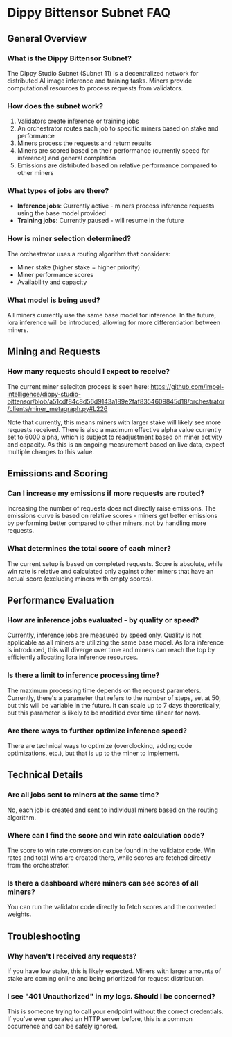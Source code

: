 # Dippy Bittensor Subnet FAQ

## General Overview

### What is the Dippy Bittensor Subnet?
The Dippy Studio Subnet (Subnet 11) is a decentralized network for distributed AI image inference and training tasks. 
Miners provide computational resources to process requests from validators.

### How does the subnet work?
1. Validators create inference or training jobs
2. An orchestrator routes each job to specific miners based on stake and performance
3. Miners process the requests and return results
4. Miners are scored based on their performance (currently speed for inference) and general completion
5. Emissions are distributed based on relative performance compared to other miners

### What types of jobs are there?
- **Inference jobs**: Currently active - miners process inference requests using the base model provided
- **Training jobs**: Currently paused - will resume in the future

### How is miner selection determined?
The orchestrator uses a routing algorithm that considers:
- Miner stake (higher stake = higher priority)
- Miner performance scores
- Availability and capacity

### What model is being used?
All miners currently use the same base model for inference. In the future, lora inference will be introduced, allowing for more differentiation between miners.

## Mining and Requests

### How many requests should I expect to receive?
The current miner seleciton process is seen here: https://github.com/impel-intelligence/dippy-studio-bittensor/blob/a51cdf84c8d56d9143a189e2faf8354609845d18/orchestrator/clients/miner_metagraph.py#L226

Note that currently, this means miners with larger stake will likely see more requests received.
There is also a maximum effective alpha value currently set to 6000 alpha, which is subject to readjustment based on miner activity and capacity. As this is an ongoing measurement based on live data, expect multiple changes to this value.

## Emissions and Scoring

### Can I increase my emissions if more requests are routed?
Increasing the number of requests does not directly raise emissions. 
The emissions curve is based on relative scores - miners get better emissions by performing better compared to other miners, not by handling more requests.

### What determines the total score of each miner?
The current setup is based on completed requests. 
Score is absolute, while win rate is relative and calculated only against other miners that have an actual score (excluding miners with empty scores).

## Performance Evaluation

### How are inference jobs evaluated - by quality or speed?
Currently, inference jobs are measured by speed only. 
Quality is not applicable as all miners are utilizing the same base model. 
As lora inference is introduced, this will diverge over time and miners can reach the top by efficiently allocating lora inference resources.

### Is there a limit to inference processing time?
The maximum processing time depends on the request parameters. 
Currently, there's a parameter that refers to the number of steps, set at 50, but this will be variable in the future. 
It can scale up to 7 days theoretically, but this parameter is likely to be modified over time (linear for now).

### Are there ways to further optimize inference speed?
There are technical ways to optimize (overclocking, adding code optimizations, etc.), but that is up to the miner to implement.

## Technical Details

### Are all jobs sent to miners at the same time?
No, each job is created and sent to individual miners based on the routing algorithm.

### Where can I find the score and win rate calculation code?
The score to win rate conversion can be found in the validator code. 
Win rates and total wins are created there, while scores are fetched directly from the orchestrator.

### Is there a dashboard where miners can see scores of all miners?
You can run the validator code directly to fetch scores and the converted weights. 

## Troubleshooting

### Why haven't I received any requests?
If you have low stake, this is likely expected. Miners with larger amounts of stake are coming online and being prioritized for request distribution.


### I see "401 Unauthorized" in my logs. Should I be concerned?
This is someone trying to call your endpoint without the correct credentials. 
If you've ever operated an HTTP server before, this is a common occurrence and can be safely ignored.
